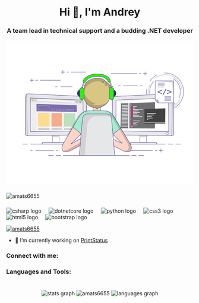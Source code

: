 <h1 align="center">Hi 👋, I'm Andrey</h1>
<h3 align="center">A team lead in technical support and a budding .NET developer</h3>

###

![gif](img/img.gif)


###

<p align="left"> <img src="https://komarev.com/ghpvc/?username=amats6655&label=Profile%20views&color=0e75b6&style=flat" alt="amats6655" /> </p>

###

<div align="left">
  <img src="https://cdn.jsdelivr.net/gh/devicons/devicon/icons/csharp/csharp-original.svg" height="40" alt="csharp logo"  />
  <img width="12" />
  <img src="https://cdn.jsdelivr.net/gh/devicons/devicon/icons/dotnetcore/dotnetcore-original.svg" height="40" alt="dotnetcore logo"  />
  <img width="12" />
  <img src="https://cdn.jsdelivr.net/gh/devicons/devicon/icons/python/python-original.svg" height="40" alt="python logo"  />
  <img width="12" />
  <img src="https://cdn.jsdelivr.net/gh/devicons/devicon/icons/css3/css3-original.svg" height="40" alt="css3 logo"  />
  <img width="12" />
  <img src="https://cdn.jsdelivr.net/gh/devicons/devicon/icons/html5/html5-original.svg" height="40" alt="html5 logo"  />
  <img width="12" />
  <img src="https://cdn.jsdelivr.net/gh/devicons/devicon/icons/bootstrap/bootstrap-original.svg" height="40" alt="bootstrap logo"  />
</div>

<p align="left"> <a href="https://github.com/ryo-ma/github-profile-trophy"><img src="https://github-profile-trophy.vercel.app/?username=amats6655" alt="amats6655" /></a> </p>

- 🔭 I’m currently working on [PrintStatus](https://github.com/amats6655/PrintStatus)

<h3 align="left">Connect with me:</h3>
<p align="left">
</p>

<h3 align="left">Languages and Tools:</h3>


###

<br clear="both">

<div align="center">
  <img src="https://github-readme-stats.vercel.app/api?username=amats6655&hide_title=true&hide_rank=false&show_icons=true&include_all_commits=true&count_private=true&disable_animations=false&theme=default&locale=en&hide_border=true" height="180" alt="stats graph"  />
  <img src="https://github-readme-streak-stats.herokuapp.com/?user=amats6655&hide_border=true&border_radius=6" height="180" alt="amats6655" />
  <img src="https://github-readme-stats.vercel.app/api/top-langs?username=amats6655&locale=en&hide_title=false&layout=compact&card_width=320&langs_count=6&theme=default&hide_border=true&custom_title=Best%20Languages" height="180" alt="languages graph"  />
</div>




